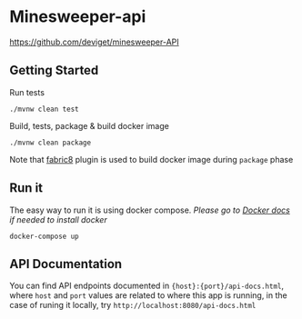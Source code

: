 # Minesweeper-api
https://github.com/deviget/minesweeper-API

## Getting Started
Run tests
```
./mvnw clean test
```

Build, tests, package & build docker image
```
./mvnw clean package
```
Note that [fabric8](https://dmp.fabric8.io/) plugin is used to build docker image during `package` phase

## Run it
The easy way to run it is using docker compose.
_Please go to [Docker docs](https://www.docker.com/get-started) if needed to install docker_
```
docker-compose up
```

## API Documentation
You can find API endpoints documented in `{host}:{port}/api-docs.html`, where `host` and `port` values are related to where this app is running, in the case of runing it locally, try `http://localhost:8080/api-docs.html` 
